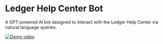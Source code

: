# Ledger Help Center Bot
A GPT-powered AI bot designed to interact with the Ledger Help Center via natural language queries.

[![Demo video](https://img.youtube.com/vi/hDkiWEYtbHM/0.jpg)](https://www.youtube.com/watch?v=hDkiWEYtbHM)

